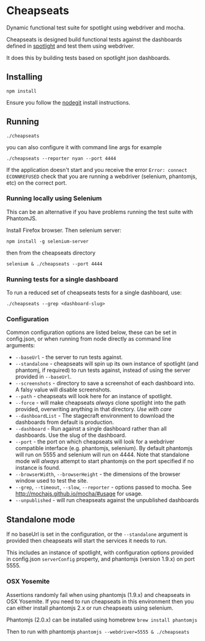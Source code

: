 # Cheapseats #

Dynamic functional test suite for spotlight using webdriver and mocha.

Cheapseats is designed build functional tests against the dashboards defined in [spotlight](https://github.com/alphagov/spotlight) and test them using webdriver.

It does this by building tests based on spotlight json dashboards.


## Installing ##

```npm install```

Ensure you follow the [nodegit](https://github.com/nodegit/nodegit) install instructions.

## Running ##

`./cheapseats`

you can also configure it with command line args for example

```./cheapseats --reporter nyan --port 4444```

If the application doesn't start and you receive the error ```Error: connect ECONNREFUSED``` check that you are running a webdriver (selenium, phantomjs, etc) on the correct port.

### Running locally using Selenium
This can be an alternative if you have problems running the test suite with PhantomJS.

Install Firefox browser. Then selenium server:

```
npm install -g selenium-server
```

then from the cheapseats directory

```
selenium & ./cheapseats --port 4444
```

### Running tests for a single dashboard

To run a reduced set of cheapseats tests for a single dashboard, use:

```
./cheapseats --grep <dashboard-slug>
```

### Configuration ###

Common configuration options are listed below, these can be set in config.json, or when running from node directly as command line arguments:

* `--baseUrl` - the server to run tests against.
* `--standalone` - cheapseats will spin up its own instance of spotlight (and phantomj, if required) to run tests against, instead of using the server provided in `--baseUrl`.
* `--screenshots` - directory to save a screenshot of each dashboard into. A falsy value will disable screenshots.
* `--path` - cheapseats will look here for an instance of spotlight.
* `--force` - will make cheapseats *always* clone spotlight into the path provided, overwriting anything in that directory. *Use with care*
* `--dashboardList` - The stagecraft environment to download the dashboards from default is production.
* `--dashboard` - Run against a single dashboard rather than all dashboards. Use the slug of the dashboard.
* `--port` - the port on which cheapseats will look for a webdriver compatible interface (e.g. phantomjs, selenium). By default phantomjs will run on 5555 and selenium will run on 4444. Note that standalone mode will *always* attempt to start phantomjs on the port specified if no instance is found.
* `--browserWidth`, `--browserHeight` - the dimensions of the browser window used to test the site.
* `--grep`, `--timeout`, `--slow`, `--reporter` - options passed to mocha. See http://mochajs.github.io/mocha/#usage for usage.
* `--unpublished` - will run cheapseats against the unpublished dashboards

## Standalone mode ##

If no baseUrl is set in the configuration, or the `--standalone` argument is provided then cheapseats will start the services it needs to run.

This includes an instance of spotlight, with configuration options provided in config.json `serverConfig` property, and phantomjs (version 1.9.x) on port 5555.

### OSX Yosemite ###

Assertions randomly fail when using phantomjs (1.9.x) and cheapseats in OSX Yosemite. If you need to run cheapseats in this environment then you can either install phantomjs 2.x or run cheapseats using selenium.

Phantomjs (2.0.x) can be installed using homebrew ```brew install phantomjs```

Then to run with phantomjs ```phantomjs --webdriver=5555 & ./cheapseats```
